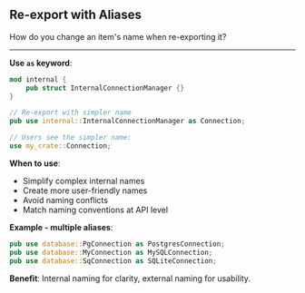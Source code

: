 ## Re-export with Aliases

How do you change an item's name when re-exporting it?

---

**Use `as` keyword**:
```rust
mod internal {
    pub struct InternalConnectionManager {}
}

// Re-export with simpler name
pub use internal::InternalConnectionManager as Connection;

// Users see the simpler name:
use my_crate::Connection;
```

**When to use**:
- Simplify complex internal names
- Create more user-friendly names
- Avoid naming conflicts
- Match naming conventions at API level

**Example - multiple aliases**:
```rust
pub use database::PgConnection as PostgresConnection;
pub use database::MyConnection as MySQLConnection;
pub use database::SqConnection as SQLiteConnection;
```

**Benefit**: Internal naming for clarity, external naming for usability.

